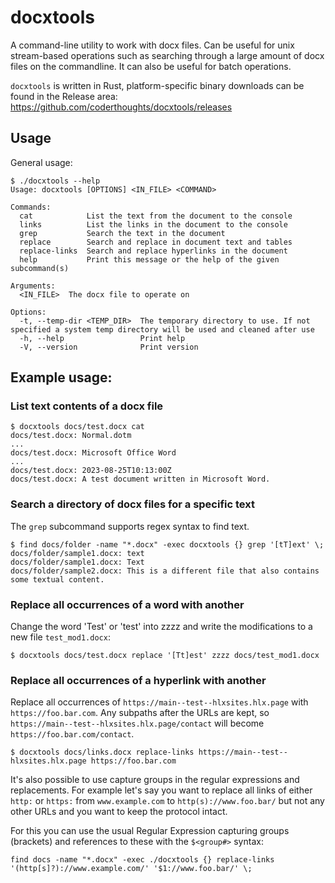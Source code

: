 # docxtools

A command-line utility to work with docx files. Can be useful for unix stream-based operations
such as searching through a large amount of docx files on the commandline. It can also be
useful for batch operations.

`docxtools` is written in Rust, platform-specific binary downloads can be found in the Release area: https://github.com/coderthoughts/docxtools/releases

## Usage

General usage:

```
$ ./docxtools --help
Usage: docxtools [OPTIONS] <IN_FILE> <COMMAND>

Commands:
  cat            List the text from the document to the console
  links          List the links in the document to the console
  grep           Search the text in the document
  replace        Search and replace in document text and tables
  replace-links  Search and replace hyperlinks in the document
  help           Print this message or the help of the given subcommand(s)

Arguments:
  <IN_FILE>  The docx file to operate on

Options:
  -t, --temp-dir <TEMP_DIR>  The temporary directory to use. If not specified a system temp directory will be used and cleaned after use
  -h, --help                 Print help
  -V, --version              Print version
```

## Example usage:

### List text contents of a docx file

```
$ docxtools docs/test.docx cat
docs/test.docx: Normal.dotm
...
docs/test.docx: Microsoft Office Word
...
docs/test.docx: 2023-08-25T10:13:00Z
docs/test.docx: A test document written in Microsoft Word.
```

### Search a directory of docx files for a specific text

The `grep` subcommand supports regex syntax to find text.

```
$ find docs/folder -name "*.docx" -exec docxtools {} grep '[tT]ext' \;
docs/folder/sample1.docx: text
docs/folder/sample1.docx: Text
docs/folder/sample2.docx: This is a different file that also contains some textual content.
```

### Replace all occurrences of a word with another

Change the word 'Test' or 'test' into zzzz and write the modifications to a new file `test_mod1.docx`:

```
$ docxtools docs/test.docx replace '[Tt]est' zzzz docs/test_mod1.docx
```

### Replace all occurrences of a hyperlink with another

Replace all occurrences of `https://main--test--hlxsites.hlx.page` with `https://foo.bar.com`. Any subpaths after the
URLs are kept, so `https://main--test--hlxsites.hlx.page/contact` will become `https://foo.bar.com/contact`.

```
$ docxtools docs/links.docx replace-links https://main--test--hlxsites.hlx.page https://foo.bar.com
```

It's also possible to use capture groups in the regular expressions and replacements. For example let's say you want
to replace all links of either `http:` or `https:` from `www.example.com` to `http(s)://www.foo.bar/` but not any other 
URLs and you want to keep the protocol intact.

For this you can use the usual Regular Expression capturing groups (brackets) and references to these with the `$<group#>` syntax:

```
find docs -name "*.docx" -exec ./docxtools {} replace-links '(http[s]?)://www.example.com/' '$1://www.foo.bar/' \;
```
